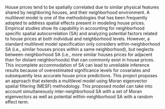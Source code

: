 House prices tend to be spatially correlated due to similar physical features shared by neighboring houses, and their neighborhood environment. A multilevel model is one of the methodologies that has been frequently adopted to address spatial effects present in modeling house prices. Empirical studies show its capability in accounting for neighborhood specific spatial autocorrelation (SA) and analyzing potential factors related to house prices at both individual and neighborhood levels. However, a standard multilevel model specification only considers within-neighborhood SA (i.e., similar houses prices within a same neighborhood), but neglects between-neighborhood SA (i.e., more similar houses prices for adjacent than for distant neighborhoods) that can commonly exist in house prices. This incomplete accommodation of SA can lead to unreliable inference results because of overestimated significance levels for covariates and subsequently less accurate house price predictions. This project proposes an approach that extends a multilevel model using Moran eigenvector spatial filtering (MESF) methodology. This proposed model can take into account simultaneously inter-neighborhood SA with a set of Moran eigenvectors as well as potential within-neighborhood SA with a random effect term.